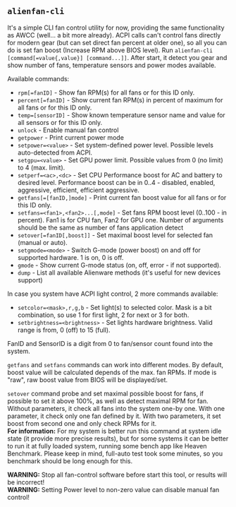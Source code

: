 ## `alienfan-cli`

It's a simple CLI fan control utility for now, providing the same functionality as AWCC (well... a bit more already).
ACPI calls can't control fans directly for modern gear (but can set direct fan percent at older one), so all you can do is set fan boost (Increase RPM above BIOS level).
Run `alienfan-cli [command[=value{,value}] [command...]]`. After start, it detect you gear and show number of fans, temperature sensors and power modes available.

Available commands:
- `rpm[=fanID]` - Show fan RPM(s) for all fans or for this ID only.
- `percent[=fanID]` - Show current fan RPM(s) in percent of maximum for all fans or for this ID only.
- `temp=[sensorID]` - Show known temperature sensor name and value for all sensors or for this ID only.
- `unlock` - Enable manual fan control
- `getpower` - Print current power mode
- `setpower=<value>` - Set system-defined power level. Possible levels auto-detected from ACPI.
- `setgpu=<value>` - Set GPU power limit. Possible values from 0 (no limit) to 4 (max. limit).
- `setperf=<ac>,<dc>` - Set CPU Performance boost for AC and battery to desired level. Performance boost can be in 0..4 - disabled, enabled, aggressive, efficient, efficient aggressive.
- `getfans[=[fanID,]mode]` - Print current fan boost value for all fans or for this ID only.
- `setfans=<fan1>,<fan2>...[,mode]` - Set fans RPM boost level (0..100 - in percent). Fan1 is for CPU fan, Fan2 for GPU one. Number of arguments should be the same as number of fans application detect
- `setover[=fanID[,boost]]` - Set maximal boost level for selected fan (manual or auto).
- `setgmode=<mode>` - Switch G-mode (power boost) on and off for supported hardware. 1 is on, 0 is off.
- `gmode` - Show current G-mode status (on, off, error - if not supported).
- `dump` - List all available Alienware methods (it's useful for new devices support)

In case you system have ACPI light control, 2 more commands available:
- `setcolor=<mask>,r,g,b` - Set light(s) to selected color. Mask is a bit combination, so use 1 for first light, 2 for next or 3 for both.
- `setbrightness=<brightness>` - Set lights hardware brightness. Valid range is from, 0 (off) to 15 (full).

FanID and SensorID is a digit from 0 to fan/sensor count found into the system.

`getfans` and `setfans` commands can work into different modes. By default, boost value will be calculated depends of the max. fan RPMs. If mode is "raw", raw boost value from BIOS will be displayed/set.

`setover` command probe and set maximal possible boost for fans, if possible to set it above 100%, as well as detect maximal RPM for fan.
Without parameters, it check all fans into the system one-by one. With one parameter, it check only one fan defined by it. With two parameters, it set boost from second one and only check RPMs for it.  
**For information:** For my system is better run this command at system idle state (it provide more precise results), but for some systems it can be better to run it at fully loaded system, running some bench app like Heaven Benchmark. Please keep in mind, full-auto test took some minutes, so you benchmark should be long enough for this.

**WARNING:** Stop all fan-control software before start this tool, or results will be incorrect!  
**WARNING:** Setting Power level to non-zero value can disable manual fan control!  
